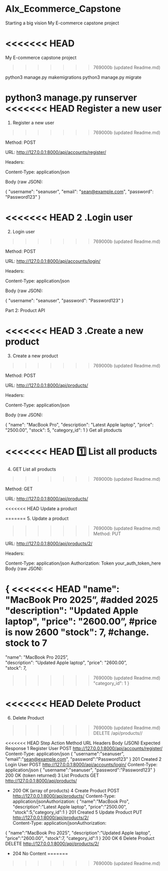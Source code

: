 # Alx_Ecommerce_Capstone
Starting a big vision 
My E-commerce capstone project

<<<<<<< HEAD
=======
My E-commerce capstone project

>>>>>>> 769000b (updated Readme.md)

 python3 manage.py makemigrations
python3 manage.py migrate

python3 manage.py runserver
<<<<<<< HEAD
Register a new user
=======

1. Register a new user
>>>>>>> 769000b (updated Readme.md)

Method: POST

URL: http://127.0.0.1:8000/api/accounts/register/

Headers:

Content-Type: application/json

Body (raw JSON):

{
  "username": "seanuser",
  "email": "sean@example.com",
  "password": "Password123"
}



<<<<<<< HEAD
2 .Login user
=======
2. Login user
>>>>>>> 769000b (updated Readme.md)

Method: POST

URL: http://127.0.0.1:8000/api/accounts/login/

Headers:

Content-Type: application/json

Body (raw JSON):

{
  "username": "seanuser",
  "password": "Password123"
}

  
Part 2: Product API

<<<<<<< HEAD
3 .Create a new product
=======
3. Create a new product
>>>>>>> 769000b (updated Readme.md)

Method: POST

URL: http://127.0.0.1:8000/api/products/

Headers:

Content-Type: application/json

Body (raw JSON):

{
"name": "MacBook Pro",
  "description": "Latest Apple laptop",
  "price": "2500.00",
  "stock": 5,
  "category_id": 1
}
Get all ptoducts 

<<<<<<< HEAD
1️⃣ List all products
=======
4. GET List all products
>>>>>>> 769000b (updated Readme.md)

Method: GET

URL: http://127.0.0.1:8000/api/products/



<<<<<<< HEAD
Update a product

=======
5. Update a product
>>>>>>> 769000b (updated Readme.md)
Method: PUT

URL: http://127.0.0.1:8000/api/products/2/

Headers:

Content-Type: application/json
Authorization: Token your_auth_token_here
Body (raw JSON):

 {
<<<<<<< HEAD
  "name": "MacBook Pro 2025”,             #added 2025
  "description": "Updated Apple laptop",
  "price": "2600.00”,                #price is now 2600
  "stock": 7,                         #change. stock to 7
=======
  "name": "MacBook Pro 2025”,       
  "description": "Updated Apple laptop",
  "price": "2600.00”,                           
  "stock": 7,                                     
>>>>>>> 769000b (updated Readme.md)
  "category_id": 1
}


<<<<<<< HEAD
Delete Product
=======

6. Delete Product
>>>>>>> 769000b (updated Readme.md)
DELETE
/api/products/<id>/




<<<<<<< HEAD
Step	Action	Method	URL	Headers	Body (JSON)	Expected Response
1	Register User	POST	http://127.0.0.1:8000/api/accounts/register/	Content-Type: application/json	{
"username":"seanuser",
"email":"sean@example.com",
"password":"Password123"
}	201 Created
2	Login User	POST	http://127.0.0.1:8000/api/accounts/login/	Content-Type: application/json	{
"username":"seanuser",
"password":"Password123"
}	200 OK (token returned)
3	List Products	GET	http://127.0.0.1:8000/api/products/	
-	200 OK (array of products)
4	Create Product	POST	http://127.0.0.1:8000/api/products/	Content-Type: application/jsonAuthorization: 	{
"name":"MacBook Pro",
"description":"Latest Apple laptop",
"price":"2500.00",
"stock":5,"category_id":1
}	201 Created
5	Update Product	PUT	http://127.0.0.1:8000/api/products/2/	
Content-Type: application/jsonAuthorization: 	

{
"name":"MacBook Pro 2025",
"description":"Updated Apple laptop",
"price":"2600.00",
"stock":7,
"category_id":1
}	200 OK
6	Delete Product	DELETE	http://127.0.0.1:8000/api/products/2/	
-	204 No Content
=======


>>>>>>> 769000b (updated Readme.md)
